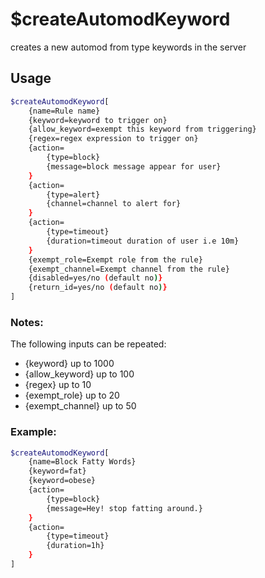 # $createAutomodKeyword

creates a new automod from type keywords in the server

## Usage

```bash
$createAutomodKeyword[
	{name=Rule name}
	{keyword=keyword to trigger on}
	{allow_keyword=exempt this keyword from triggering}
	{regex=regex expression to trigger on}
	{action=
		{type=block}
		{message=block message appear for user}
	}
	{action=
		{type=alert}
		{channel=channel to alert for}
	}
	{action=
		{type=timeout}
		{duration=timeout duration of user i.e 10m}
	}
	{exempt_role=Exempt role from the rule}
	{exempt_channel=Exempt channel from the rule}
	{disabled=yes/no (default no)}
	{return_id=yes/no (default no)}
]
```

### Notes:
The following inputs can be repeated:
* {keyword} up to 1000
* {allow_keyword} up to 100
* {regex} up to 10
* {exempt_role} up to 20
* {exempt_channel} up to 50

### Example:
```bash
$createAutomodKeyword[
	{name=Block Fatty Words}
	{keyword=fat}
	{keyword=obese}
	{action=
		{type=block}
		{message=Hey! stop fatting around.}
	}
	{action=
		{type=timeout}
		{duration=1h}
	}
]
```